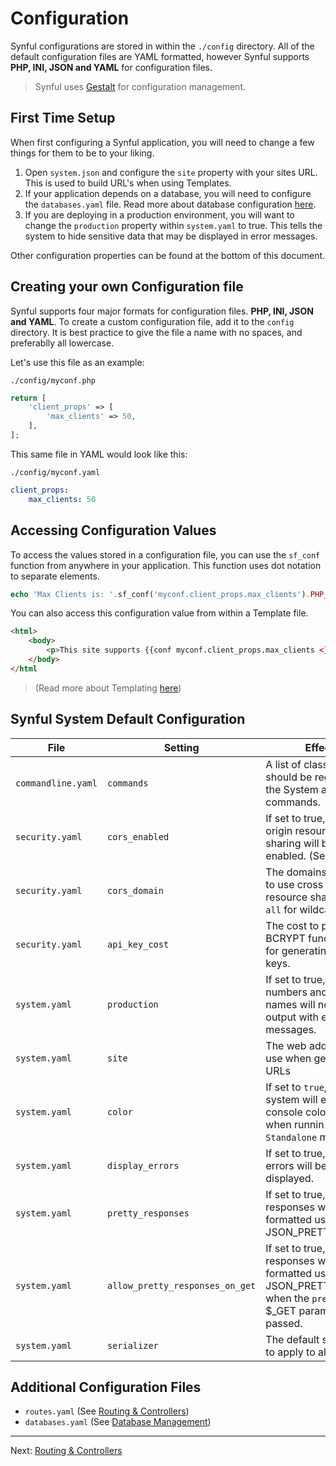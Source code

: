 # Configuration

Synful configurations are stored in within the `./config` directory. All of the default configuration files are YAML formatted, however Synful supports **PHP, INI, JSON and YAML** for configuration files.

> Synful uses [Gestalt](https://github.com/samrap/gestalt) for configuration management.

## First Time Setup

When first configuring a Synful application, you will need to change a few things for them to be to your liking. 

1. Open `system.json` and configure the `site` property with your sites URL. This is used to build URL's when using Templates.
2. If your application depends on a database, you will need to configure the `databases.yaml` file. Read more about database configuration [here](./Database%20Management.md).
3. If you are deploying in a production environment, you will want to change the `production` property within `system.yaml` to true. This tells the system to hide sensitive data that may be displayed in error messages. 

Other configuration properties can be found at the bottom of this document.

## Creating your own Configuration file

Synful supports four major formats for configuration files. **PHP, INI, JSON and YAML**. To create a custom configuration file, add it to the `config` directory. It is best practice to give the file a name with no spaces, and preferablly all lowercase.

Let's use this file as an example:

`./config/myconf.php`
```php
return [
    'client_props' => [
        'max_clients' => 50,
    ],
];
```

This same file in YAML would look like this:

`./config/myconf.yaml`
```yaml
client_props:
    max_clients: 50
```

## Accessing Configuration Values

To access the values stored in a configuration file, you can use the `sf_conf` function from anywhere in your application. This function uses dot notation to separate elements.

```php
echo 'Max Clients is: '.sf_conf('myconf.client_props.max_clients').PHP_EOL;
```

You can also access this configuration value from within a Template file.

```html
<html>
    <body>
        <p>This site supports {{conf myconf.client_props.max_clients <}} clients.
    </body>
</html
```

> (Read more about Templating [here](./Templating.md))


## Synful System Default Configuration

|File|Setting|Effect|
|---|---|---|
|`commandline.yaml`|`commands`|A list of classes that should be registered in the System as commands.|
|`security.yaml`|`cors_enabled`|If set to true, cross origin resources sharing will be enabled. (See [CORS](./Cors.md))|
|`security.yaml`|`cors_domain`|The domains allowed to use cross origin resource sharing. (Use `all` for wildcard.)|
|`security.yaml`|`api_key_cost`|The cost to pass the BCRYPT function used for generating new API keys.|
|`system.yaml`|`production`|If set to true, line numbers and file names will not be output with error messages.|
|`system.yaml`|`site`|The web address to use when generating URLs|
|`system.yaml`|`color`|If set to `true`, the system will enable console color codes when runnin in `Standalone` mode.|
|`system.yaml`|`display_errors`|If set to true, fatal errors will be displayed.|
|`system.yaml`|`pretty_responses`|If set to true, JSON responses will be formatted using JSON_PRETTY_PRINT.|
|`system.yaml`|`allow_pretty_responses_on_get`|If set to true, JSON responses will be formatted using JSON_PRETTY_PRINT when the `pretty` $_GET parameter is passed.|
|`system.yaml`|`serializer`|The default serializer to apply to all requests|

## Additional Configuration Files

* `routes.yaml` (See [Routing & Controllers](./Routing%20%26%20Controllers.md))
* `databases.yaml` (See [Database Management](./Database%20Management.md))

---
Next: [Routing & Controllers](./Routing%20%26%20Controllers.md)